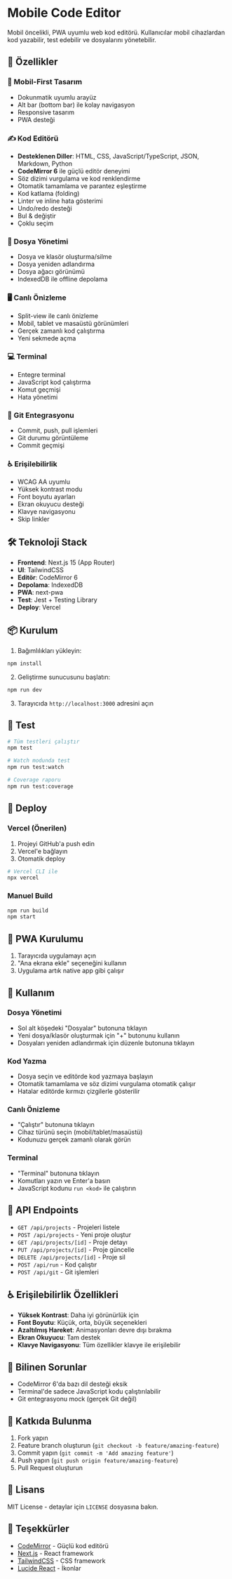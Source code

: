 # Mobile Code Editor

Mobil öncelikli, PWA uyumlu web kod editörü. Kullanıcılar mobil cihazlardan kod yazabilir, test edebilir ve dosyalarını yönetebilir.

## 🚀 Özellikler

### 📱 Mobil-First Tasarım
- Dokunmatik uyumlu arayüz
- Alt bar (bottom bar) ile kolay navigasyon
- Responsive tasarım
- PWA desteği

### ✍️ Kod Editörü
- **Desteklenen Diller**: HTML, CSS, JavaScript/TypeScript, JSON, Markdown, Python
- **CodeMirror 6** ile güçlü editör deneyimi
- Söz dizimi vurgulama ve kod renklendirme
- Otomatik tamamlama ve parantez eşleştirme
- Kod katlama (folding)
- Linter ve inline hata gösterimi
- Undo/redo desteği
- Bul & değiştir
- Çoklu seçim

### 📁 Dosya Yönetimi
- Dosya ve klasör oluşturma/silme
- Dosya yeniden adlandırma
- Dosya ağacı görünümü
- IndexedDB ile offline depolama

### 🖥️ Canlı Önizleme
- Split-view ile canlı önizleme
- Mobil, tablet ve masaüstü görünümleri
- Gerçek zamanlı kod çalıştırma
- Yeni sekmede açma

### 💻 Terminal
- Entegre terminal
- JavaScript kod çalıştırma
- Komut geçmişi
- Hata yönetimi

### 🔧 Git Entegrasyonu
- Commit, push, pull işlemleri
- Git durumu görüntüleme
- Commit geçmişi

### ♿ Erişilebilirlik
- WCAG AA uyumlu
- Yüksek kontrast modu
- Font boyutu ayarları
- Ekran okuyucu desteği
- Klavye navigasyonu
- Skip linkler

## 🛠️ Teknoloji Stack

- **Frontend**: Next.js 15 (App Router)
- **UI**: TailwindCSS
- **Editör**: CodeMirror 6
- **Depolama**: IndexedDB
- **PWA**: next-pwa
- **Test**: Jest + Testing Library
- **Deploy**: Vercel

## 📦 Kurulum

1. Bağımlılıkları yükleyin:
```bash
npm install
```

2. Geliştirme sunucusunu başlatın:
```bash
npm run dev
```

3. Tarayıcıda `http://localhost:3000` adresini açın

## 🧪 Test

```bash
# Tüm testleri çalıştır
npm test

# Watch modunda test
npm run test:watch

# Coverage raporu
npm run test:coverage
```

## 🚀 Deploy

### Vercel (Önerilen)

1. Projeyi GitHub'a push edin
2. Vercel'e bağlayın
3. Otomatik deploy

```bash
# Vercel CLI ile
npx vercel
```

### Manuel Build

```bash
npm run build
npm start
```

## 📱 PWA Kurulumu

1. Tarayıcıda uygulamayı açın
2. "Ana ekrana ekle" seçeneğini kullanın
3. Uygulama artık native app gibi çalışır

## 🎨 Kullanım

### Dosya Yönetimi
- Sol alt köşedeki "Dosyalar" butonuna tıklayın
- Yeni dosya/klasör oluşturmak için "+" butonunu kullanın
- Dosyaları yeniden adlandırmak için düzenle butonuna tıklayın

### Kod Yazma
- Dosya seçin ve editörde kod yazmaya başlayın
- Otomatik tamamlama ve söz dizimi vurgulama otomatik çalışır
- Hatalar editörde kırmızı çizgilerle gösterilir

### Canlı Önizleme
- "Çalıştır" butonuna tıklayın
- Cihaz türünü seçin (mobil/tablet/masaüstü)
- Kodunuzu gerçek zamanlı olarak görün

### Terminal
- "Terminal" butonuna tıklayın
- Komutları yazın ve Enter'a basın
- JavaScript kodunu `run <kod>` ile çalıştırın

## 🔧 API Endpoints

- `GET /api/projects` - Projeleri listele
- `POST /api/projects` - Yeni proje oluştur
- `GET /api/projects/[id]` - Proje detayı
- `PUT /api/projects/[id]` - Proje güncelle
- `DELETE /api/projects/[id]` - Proje sil
- `POST /api/run` - Kod çalıştır
- `POST /api/git` - Git işlemleri

## ♿ Erişilebilirlik Özellikleri

- **Yüksek Kontrast**: Daha iyi görünürlük için
- **Font Boyutu**: Küçük, orta, büyük seçenekleri
- **Azaltılmış Hareket**: Animasyonları devre dışı bırakma
- **Ekran Okuyucu**: Tam destek
- **Klavye Navigasyonu**: Tüm özellikler klavye ile erişilebilir

## 🐛 Bilinen Sorunlar

- CodeMirror 6'da bazı dil desteği eksik
- Terminal'de sadece JavaScript kodu çalıştırılabilir
- Git entegrasyonu mock (gerçek Git değil)

## 🤝 Katkıda Bulunma

1. Fork yapın
2. Feature branch oluşturun (`git checkout -b feature/amazing-feature`)
3. Commit yapın (`git commit -m 'Add amazing feature'`)
4. Push yapın (`git push origin feature/amazing-feature`)
5. Pull Request oluşturun

## 📄 Lisans

MIT License - detaylar için `LICENSE` dosyasına bakın.

## 🙏 Teşekkürler

- [CodeMirror](https://codemirror.net/) - Güçlü kod editörü
- [Next.js](https://nextjs.org/) - React framework
- [TailwindCSS](https://tailwindcss.com/) - CSS framework
- [Lucide React](https://lucide.dev/) - İkonlar